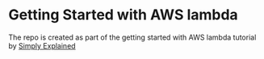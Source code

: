 # Getting Started with AWS lambda

The repo is created as part of the getting started with AWS lambda tutorial by [Simply Explained][1]

[1]: https://www.youtube.com/watch?v=fSUEk6iMW88&list=PLzvRQMJ9HDiSQMe68cti8cupI0mzLk1Gc